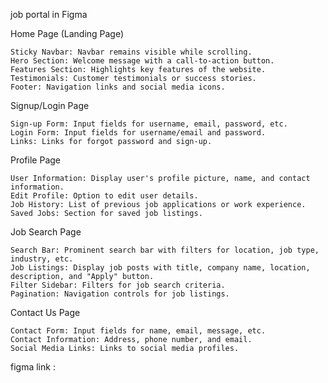 job portal in Figma

Home Page (Landing Page)

    Sticky Navbar: Navbar remains visible while scrolling.
    Hero Section: Welcome message with a call-to-action button.
    Features Section: Highlights key features of the website.
    Testimonials: Customer testimonials or success stories.
    Footer: Navigation links and social media icons.

Signup/Login Page

    Sign-up Form: Input fields for username, email, password, etc.
    Login Form: Input fields for username/email and password.
    Links: Links for forgot password and sign-up.

Profile Page

    User Information: Display user's profile picture, name, and contact information.
    Edit Profile: Option to edit user details.
    Job History: List of previous job applications or work experience.
    Saved Jobs: Section for saved job listings.

Job Search Page

    Search Bar: Prominent search bar with filters for location, job type, industry, etc.
    Job Listings: Display job posts with title, company name, location, description, and "Apply" button.
    Filter Sidebar: Filters for job search criteria.
    Pagination: Navigation controls for job listings.

Contact Us Page

    Contact Form: Input fields for name, email, message, etc.
    Contact Information: Address, phone number, and email.
    Social Media Links: Links to social media profiles.

figma link :
